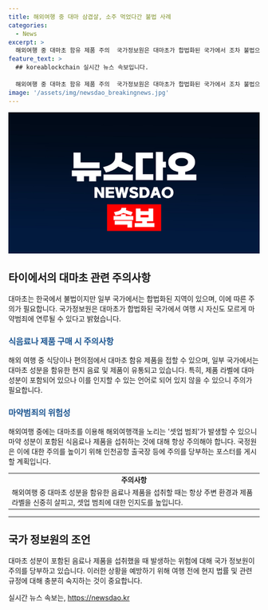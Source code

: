 ```yaml
---
title: 해외여행 중 대마 삼겹살, 소주 먹었다간 불법 사례
categories:
  - News
excerpt: >
  해외여행 중 대마초 함유 제품 주의  국가정보원은 대마초가 합법화된 국가에서 조차 불법으로 여겨지는 현상에 대해 주의를 당부했다. 특히 미국, 캐나다, 태국 등에서 대마초 함유 음료와 식품을 손쉽게 구할 수 있으며, 일부 국가에서는 환각 물질이 유통되고 있어 해외여행객이 노리는 셋업 범죄도 발생할 수 있다고 강조했다. 대마초를 의심할 만한 제품을 구매할 때는 영문표기를 확인하는 것이 중요하며, 인천공항 등에서 관련 주의사항을 안내하는 포스터를 비치할 예정이라고 전했다.
feature_text: >
  ## koreablockchain 실시간 뉴스 속보입니다.

  해외여행 중 대마초 함유 제품 주의  국가정보원은 대마초가 합법화된 국가에서 조차 불법으로 여겨지는 현상에 대해 주의를 당부했다. 특히 미국, 캐나다, 태국 등에서 대마초 함유 음료와 식품을 손쉽게 구할 수 있으며, 일부 국가에서는 환각 물질이 유통되고 있어 해외여행객이 노리는 셋업 범죄도 발생할 수 있다고 강조했다. 대마초를 의심할 만한 제품을 구매할 때는 영문표기를 확인하는 것이 중요하며, 인천공항 등에서 관련 주의사항을 안내하는 포스터를 비치할 예정이라고 전했다.
image: '/assets/img/newsdao_breakingnews.jpg'
---
```


<p><img src="/assets/img/newsdao_breakingnews.jpg" alt="koreablockchain 속보" /></p>

<h2 data-ke-size="size26">타이에서의 대마초 관련 주의사항</h2>

<p data-ke-size="size16">대마초는 한국에서 불법이지만 일부 국가에서는 합법화된 지역이 있으며, 이에 따른 주의가 필요합니다. 국가정보원은 대마초가 합법화된 국가에서 여행 시 자신도 모르게 마약범죄에 연루될 수 있다고 밝혔습니다.</p>

<h3><b><span style="color: #1a5490;">식음료나 제품 구매 시 주의사항</span></b></h3>

<p data-ke-size="size16">해외 여행 중 식당이나 편의점에서 대마초 함유 제품을 접할 수 있으며, 일부 국가에서는 대마초 성분을 함유한 현지 음료 및 제품이 유통되고 있습니다. 특히, 제품 라벨에 대마 성분이 포함되어 있으나 이를 인지할 수 있는 언어로 되어 있지 않을 수 있으니 주의가 필요합니다.</p>

<h3><b><span style="color: #1a5490;">마약범죄의 위험성</span></b></h3>

<p data-ke-size="size16">해외여행 중에는 대마초를 이용해 해외여행객을 노리는 '셋업 범죄'가 발생할 수 있으니 마약 성분이 포함된 식음료나 제품을 섭취하는 것에 대해 항상 주의해야 합니다. 국정원은 이에 대한 주의를 높이기 위해 인천공항 출국장 등에 주의를 당부하는 포스터를 게시할 계획입니다.</p>

<table>
    <tbody>
        <tr>
            <td style="text-align: center; height: 17px;"><b>주의사항</b></td>
        </tr>
        <tr>
            <td style="text-align: left;">해외여행 중 대마초 성분을 함유한 음료나 제품을 섭취할 때는 항상 주변 환경과 제품 라벨을 신중히 살피고, 셋업 범죄에 대한 인지도를 높입니다.</td>
        </tr>
    </tbody>
</table>

<hr>

<h2 data-ke-size="size26">국가 정보원의 조언</h2>

<p data-ke-size="size16">대마초 성분이 포함된 음료나 제품을 섭취했을 때 발생하는 위험에 대해 국가 정보원이 주의를 당부하고 있습니다. 이러한 상황을 예방하기 위해 여행 전에 현지 법률 및 관련 규정에 대해 충분히 숙지하는 것이 중요합니다.</p>
실시간 뉴스 속보는, <a href="https://newsdao.kr" rel="dofollow">https://newsdao.kr</a>


